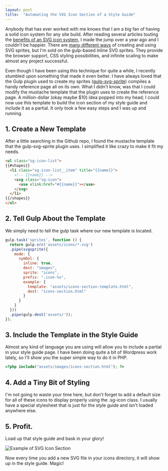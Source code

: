 ```yaml
---
layout: post
title:  "Automating the SVG Icon Section of a Style Guide"
---
```

Anybody that has ever worked with me knows that I am a big fan of having a solid
icon system for any site build. After reading several articles touting the [benefits of an SVG icon system](https://css-tricks.com/icon-fonts-vs-svg/), I made the jump over a year ago and I couldn't be happier. There are [many different ways](https://24ways.org/2014/an-overview-of-svg-sprite-creation-techniques/) of creating and using SVG sprites, but I'm sold on the gulp-based inline SVG sprites. They provide the browser support, CSS styling possibilities, and infinite scaling to make almost any project successful.

Even though I have been using this technique for quite a while, I recently
stumbled upon something that made it even better. I have always loved that the Gulp plugin used
to create my sprites ([gulp-svg-sprite](https://github.com/jkphl/gulp-svg-sprite)) compiles a handy reference page all on its own. What I didn't know, was that I could modify the mustache template that the plugin uses to create the reference page. A million-dollar (okay maybe $10) idea popped into my head; I could now use this template to build the icon section of my style guide and include it as a partial. It only took a few easy steps and I was up and running.

## 1. Create a New Template
After a little searching in the Github repo, I found the mustache template that the
gulp-svg-sprite plugin uses. I simplified it like crazy to make it fit my needs.

``` html
<ul class="sg-icon-list">
{{#shapes}}
  <li class="sg-icon-list__item" title="{{name}}">
    <!-- {{name}} -->
    <svg class="sg-icon">
      <use xlink:href="#{{name}}"></use>
    </svg>
  </li>
{{/shapes}}
</ul>
```


## 2. Tell Gulp About the Template
We simply need to tell the gulp task where our new template is located.

``` javascript
gulp.task('sprites', function () {
  return gulp.src('assets/icons/*.svg')
  .pipe(svgsprite({
    mode: {
      symbol: {
        inline: true,
        dest: "images",
        sprite: "icons",
        prefix: ".icon-%s",
        example: {
          template: "assets/icons-section-template.html",
          dest: "icons-section.html"
        }
      }
    }
  }))
  .pipe(gulp.dest('assets/'));
});
```


## 3. Include the Template in the Style Guide
Almost any kind of language you are using will allow you to include a partial
in your style guide page. I have been doing quite a bit of Wordpress work lately, so
I'll show you the super simple way to do it in PHP.

``` php
<?php include("assets/images/icons-section.html"); ?>
```


## 4. Add a Tiny Bit of Styling
I'm not going to waste your time here, but don't forget to add a default size for
all of these icons to display properly using the .sg-icon class. I usually have
a special stylesheet that is just for the style guide and isn't loaded anywhere
else.


## 5. Profit.
Load up that style guide and bask in your glory!

![Example of SVG Icon Section](/assets/images/notes/2016-automating-svg-icon-section.png)

Now every time you add a new SVG file in your icons directory, it will show up in the style guide. Magic!
